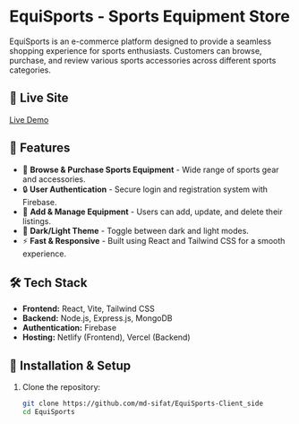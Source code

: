 # EquiSports - Sports Equipment Store

EquiSports is an e-commerce platform designed to provide a seamless shopping experience for sports enthusiasts. Customers can browse, purchase, and review various sports accessories across different sports categories.

## 🚀 Live Site
[Live Demo](#)

## 📌 Features
- 🏀 **Browse & Purchase Sports Equipment** - Wide range of sports gear and accessories.
- 🔒 **User Authentication** - Secure login and registration system with Firebase.
- 🛒 **Add & Manage Equipment** - Users can add, update, and delete their listings.
- 🎨 **Dark/Light Theme** - Toggle between dark and light modes.
- ⚡ **Fast & Responsive** - Built using React and Tailwind CSS for a smooth experience.

## 🛠️ Tech Stack
- **Frontend:** React, Vite, Tailwind CSS
- **Backend:** Node.js, Express.js, MongoDB
- **Authentication:** Firebase
- **Hosting:** Netlify (Frontend), Vercel (Backend)

## 🔧 Installation & Setup
1. Clone the repository:
   ```sh
   git clone https://github.com/md-sifat/EquiSports-Client_side
   cd EquiSports
